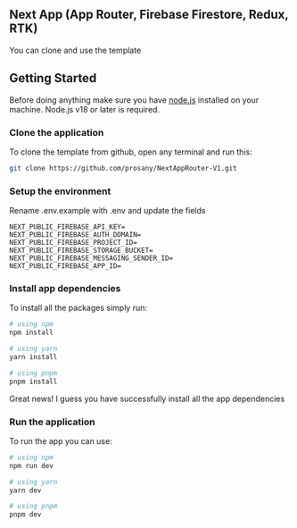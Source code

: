 ## Next App (App Router, Firebase Firestore, Redux, RTK)

You can clone and use the template

## Getting Started
Before doing anything make sure you have [node.js](https://nodejs.org/en/download) installed on your machine. Node.js v18 or later is required.


### Clone the application
To clone the template from github, open any terminal and run this:

```bash
git clone https://github.com/prosany/NextAppRouter-V1.git
```

### Setup the environment
Rename .env.example with .env and update the fields

```
NEXT_PUBLIC_FIREBASE_API_KEY=
NEXT_PUBLIC_FIREBASE_AUTH_DOMAIN=
NEXT_PUBLIC_FIREBASE_PROJECT_ID=
NEXT_PUBLIC_FIREBASE_STORAGE_BUCKET=
NEXT_PUBLIC_FIREBASE_MESSAGING_SENDER_ID=
NEXT_PUBLIC_FIREBASE_APP_ID=
```
### Install app dependencies
To install all the packages simply run:

```bash
# using npm
npm install

# using yarn
yarn install

# using pnpm
pnpm install
```

Great news! I guess you have successfully install all the app dependencies

### Run the application
To run the app you can use:

```bash
# using npm
npm run dev

# using yarn
yarn dev

# using pnpm
pnpm dev
```